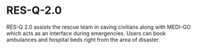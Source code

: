 # RES-Q-2.0
RES-Q 2.0 assists the rescue team in saving civilians along with MEDI-GO which acts as an interface during emergencies. Users can book ambulances and hospital beds right from the area of disaster.
